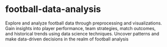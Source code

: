 # football-data-analysis
Explore and analyze football data through preprocessing and visualizations. Gain insights into player performance, team strategies, match outcomes, and historical trends using data science techniques. Uncover patterns and make data-driven decisions in the realm of football analysis
